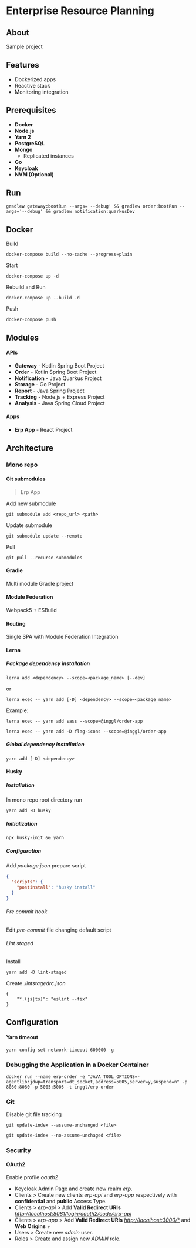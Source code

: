 # Enterprise Resource Planning

## About

Sample project

## Features
- Dockerized apps
- Reactive stack
- Monitoring integration

## Prerequisites
- __Docker__
- __Node.js__
- __Yarn 2__
- __PostgreSQL__
- __Mongo__
  - Replicated instances
- __Go__
- __Keycloak__
- __NVM (Optional)__

## Run
```shell
gradlew gateway:bootRun --args='--debug' && gradlew order:bootRun --args='--debug' && gradlew notification:quarkusDev
```

## Docker
Build
```shell
docker-compose build --no-cache --progress=plain
```

Start
```shell
docker-compose up -d
```

Rebuild and Run
```shell
docker-compose up --build -d
```

Push
```shell
docker-compose push
```

## Modules

#### APIs
- __Gateway__ - Kotlin Spring Boot Project
- __Order__ - Kotlin Spring Boot Project
- __Notification__ - Java Quarkus Project
- __Storage__ - Go Project
- __Report__ - Java Spring Project
- __Tracking__ - Node.js + Express Project
- __Analysis__ - Java Spring Cloud Project

#### Apps
- __Erp App__ - React Project

## Architecture

### Mono repo

#### Git submodules

> Erp App

Add new submodule

```
git submodule add <repo_url> <path>
```

Update submodule

```shell
git submodule update --remote
```

Pull
```shell
git pull --recurse-submodules
```

#### Gradle

Multi module Gradle project

#### Module Federation

Webpack5 + ESBuild

#### Routing

Single SPA with Module Federation Integration

#### Lerna

##### Package dependency installation

```
lerna add <dependency> --scope=<package_name> [--dev]
```

or

```
lerna exec -- yarn add [-D] <dependency> --scope=<package_name>
```

Example:

```shell
lerna exec -- yarn add sass --scope=@inggl/order-app
```

```shell
lerna exec -- yarn add -D flag-icons --scope=@inggl/order-app
```

##### Global dependency installation

```
yarn add [-D] <dependency>
```

#### Husky

##### Installation

In mono repo root directory run

```shell
yarn add -D husky
```

##### Initialization

```shell
npx husky-init && yarn
```

##### Configuration

Add *package.json* prepare script

```json
{
  "scripts": {
    "postinstall": "husky install"
  }
}
```

###### Pre commit hook

Edit *pre-commit* file changing default script

###### Lint staged

Install

```shell
yarn add -D lint-staged
```

Create *.lintstagedrc.json*

```text
{
    "*.(js|ts)": "eslint --fix"
}
```

## Configuration
#### Yarn timeout
```shell
yarn config set network-timeout 600000 -g
```

### Debugging the Application in a Docker Container
```shell
docker run --name erp-order -e "JAVA_TOOL_OPTIONS=-agentlib:jdwp=transport=dt_socket,address=5005,server=y,suspend=n" -p 8080:8080 -p 5005:5005 -t inggl/erp-order
```

### Git
Disable git file tracking
```
git update-index --assume-unchanged <file>
```

```
git update-index --no-assume-unchaged <file>
```

### Security
#### OAuth2

Enable profile *oauth2*

- Keycloak Admin Page and create new realm *erp*.
- Clients > Create new clients *erp-api* and *erp-app* respectively with **confidential** and **public** Access Type.
- Clients > *erp-api* > Add **Valid Redirect URIs** *<http://localhost:8081/login/oauth2/code/erp-api>*
- Clients > *erp-app* > Add **Valid Redirect URIs** *<http://localhost:3000/*>* and **Web Origins** *+*
- Users > Create new *admin* user.
- Roles > Create and assign new *ADMIN* role.